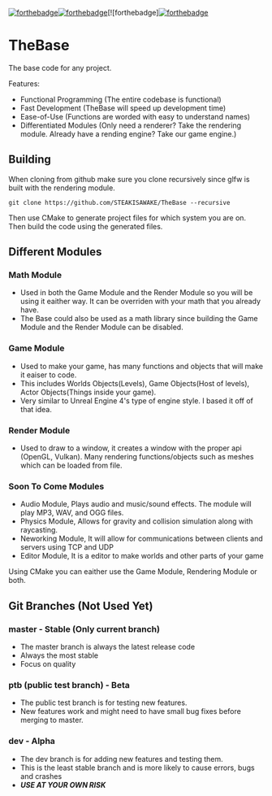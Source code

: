 [![forthebadge](https://forthebadge.com/images/badges/made-with-c.svg)](https://forthebadge.com)[![forthebadge](https://forthebadge.com/images/badges/gluten-free.svg)](https://forthebadge.com)[![forthebadge][![forthebadge](https://forthebadge.com/images/badges/built-with-love.svg)](https://forthebadge.com)

# TheBase
The base code for any project.

Features:

* Functional Programming (The entire codebase is functional)
* Fast Development (TheBase will speed up development time)
* Ease-of-Use (Functions are worded with easy to understand names)
* Differentiated Modules (Only need a renderer? Take the rendering module. Already have a rending engine? Take our game engine.)

## Building
 When cloning from github make sure you clone recursively since glfw is built with the rendering module.
 ~~~ 
 git clone https://github.com/STEAKISAWAKE/TheBase --recursive 
 ~~~
 Then use CMake to generate project files for which system you are on.
 Then build the code using the generated files.
 

## Different Modules

 ### Math Module
  * Used in both the Game Module and the Render Module so you will be using it eaither way. It can be overriden with your math that you already have.
  * The Base could also be used as a math library since building the Game Module and the Render Module can be disabled.
 ### Game Module
  * Used to make your game, has many functions and objects that will make it eaiser to code.
  * This includes Worlds Objects(Levels), Game Objects(Host of levels), Actor Objects(Things inside your game).
  * Very similar to Unreal Engine 4's type of engine style. I based it off of that idea.
 ### Render Module
  * Used to draw to a window, it creates a window with the proper api (OpenGL, Vulkan). Many rendering functions/objects such as meshes which can be loaded from file.

 ### Soon To Come Modules
  * Audio Module, Plays audio and music/sound effects. The module will play MP3, WAV, and OGG files.
  * Physics Module, Allows for gravity and collision simulation along with raycasting.
  * Neworking Module, It will allow for communications between clients and servers using TCP and UDP
  * Editor Module, It is a editor to make worlds and other parts of your game

  Using CMake you can eaither use the Game Module, Rendering Module or both.
  
## Git Branches (Not Used Yet)

 ### master - Stable (Only current branch)
  * The master branch is always the latest release code
  * Always the most stable
  * Focus on quality
  
 ### ptb (public test branch) - Beta
  * The public test branch is for testing new features.
  * New features work and might need to have small bug fixes before merging to master.
  
 ### dev - Alpha
  * The dev branch is for adding new features and testing them.
  * This is the least stable branch and is more likely to cause errors, bugs and crashes
  * <b>*USE AT YOUR OWN RISK*</b>
 
  
